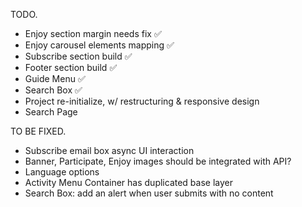 TODO.
- Enjoy section margin needs fix ✅
- Enjoy carousel elements mapping ✅
- Subscribe section build ✅
- Footer section build ✅
- Guide Menu ✅ 
- Search Box ✅
- Project re-initialize, w/ restructuring & responsive design
- Search Page

TO BE FIXED.
- Subscribe email box async UI interaction
- Banner, Participate, Enjoy images should be integrated with API?
- Language options
- Activity Menu Container has duplicated base layer
- Search Box: add an alert when user submits with no content